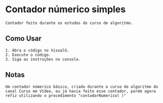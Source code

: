 # Contador númerico simples
    Contador feito durante os estudos do curso de algoritmo.

## Como Usar

    1. Abra o código no VisualG.
    2. Execute o código.
    3. Siga as instruções no console.

## Notas

    Um contador númerico básico, criado durante o curso de algoritmo do canal Curso em Vídeo, eu já havia feito esse contador, porém agora refiz utilizando o procedimento "contadorNumerico( )"  